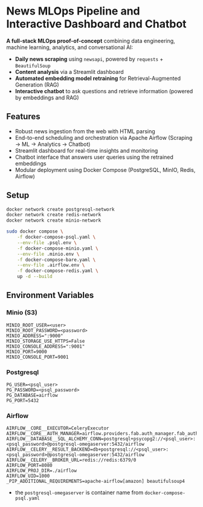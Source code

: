 # News MLOps Pipeline and Interactive Dashboard and Chatbot

**A full-stack MLOps proof-of-concept** combining data engineering, machine learning, analytics, and conversational AI:
- **Daily news scraping** using `newsapi`, powered by `requests` + `BeautifulSoup`
- **Content analysis** via a Streamlit dashboard
- **Automated embedding model retraining** for Retrieval-Augmented Generation (RAG)
- **Interactive chatbot** to ask questions and retrieve information (powered by embeddings and RAG)


## Features

-  Robust news ingestion from the web with HTML parsing  
-  End-to-end scheduling and orchestration via Apache Airflow (Scraping → ML → Analytics → Chatbot)  
-  Streamlit dashboard for real-time insights and monitoring  
-  Chatbot interface that answers user queries using the retrained embeddings  
-  Modular deployment using Docker Compose (PostgreSQL, MinIO, Redis, Airflow)


## Setup

```bash
docker network create postgresql-network
docker network create redis-network
docker network create minio-network

sudo docker compose \
    -f docker-compose-psql.yaml \
    --env-file .psql.env \
    -f docker-compose-minio.yaml \
    --env-file .minio.env \
    -f docker-compose-bare.yaml \
    --env-file .airflow.env \
    -f docker-compose-redis.yaml \
    up -d --build
```

## Environment Variables

### Minio (S3)

```.env
MINIO_ROOT_USER=<user>
MINIO_ROOT_PASSWORD=<password>
MINIO_ADDRESS=":9000"
MINIO_STORAGE_USE_HTTPS=False
MINIO_CONSOLE_ADDRESS=":9001"
MINIO_PORT=9000
MINIO_CONSOLE_PORT=9001
```

### Postgresql

```.env
PG_USER=<psql_user>
PG_PASSWORD=<psql_password>
PG_DATABASE=airflow
PG_PORT=5432
```

### Airflow

```.env
AIRFLOW__CORE__EXECUTOR=CeleryExecutor
AIRFLOW__CORE__AUTH_MANAGER=airflow.providers.fab.auth_manager.fab_auth_manager.FabAuthManager
AIRFLOW__DATABASE__SQL_ALCHEMY_CONN=postgresql+psycopg2://<psql_user>:<psql_password>@postgresql-omegaserver:5432/airflow
AIRFLOW__CELERY__RESULT_BACKEND=db+postgresql://<psql_user>:<psql_password>@postgresql-omegaserver:5432/airflow
AIRFLOW__CELERY__BROKER_URL=redis://redis:6379/0
AIRFLOW_PORT=8080
AIRFLOW_PROJ_DIR=./airflow
AIRFLOW_UID=1000
_PIP_ADDITIONAL_REQUIREMENTS=apache-airflow[amazon] beautifulsoup4
```
- the `postgresql-omegaserver` is container name from `docker-compose-psql.yaml`